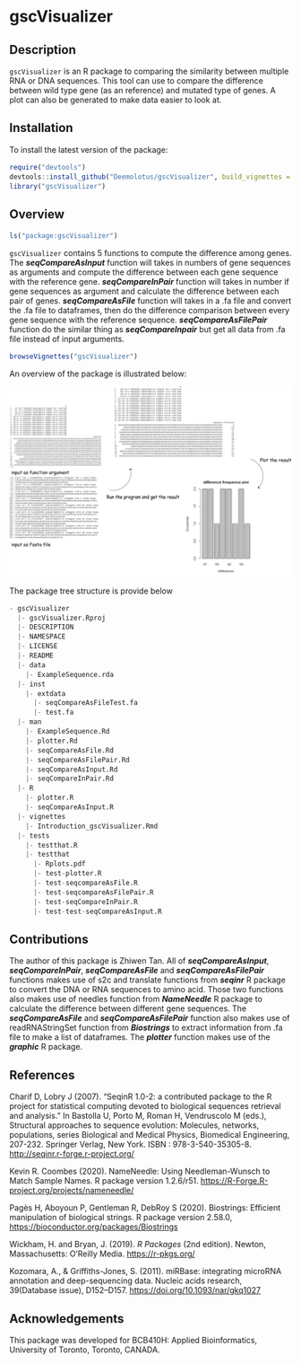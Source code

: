 
<!-- README.md is generated from README.Rmd. Please edit that file -->

# gscVisualizer

<!-- badges: start -->

<!-- badges: end -->

## Description

`gscVisualizer` is an R package to comparing the similarity between
multiple RNA or DNA sequences. This tool can use to compare the
difference between wild type gene (as an reference) and mutated type of
genes. A plot can also be generated to make data easier to look at.

## Installation

To install the latest version of the package:

``` r
require("devtools")
devtools::install_github("Deemolotus/gscVisualizer", build_vignettes = TRUE)
library("gscVisualizer")
```

## Overview

``` r
ls("package:gscVisualizer")
```

`gscVisualizer` contains 5 functions to compute the difference among
genes. The ***seqCompareAsInput*** function will takes in numbers of
gene sequences as arguments and compute the difference between each gene
sequence with the reference gene. ***seqCompareInPair*** function will
takes in number if gene sequences as argument and calculate the
difference between each pair of genes. ***seqCompareAsFile*** function
will takes in a .fa file and convert the .fa file to dataframes, then do
the difference comparison between every gene sequence with the reference
sequence. ***seqCompareAsFilePair*** function do the similar thing as
***seqCompareInpair*** but get all data from .fa file instead of input
arguments.

``` r
browseVignettes("gscVisualizer")
```

An overview of the package is illustrated below:

<div style="text-align:center">

<img src="./inst/workflow.png" width="1000"/>

<div style="text-align:left">

The package tree structure is provide below

``` r
- gscVisualizer
  |- gscVisualizer.Rproj
  |- DESCRIPTION
  |- NAMESPACE
  |- LICENSE
  |- README
  |- data
    |- ExampleSequence.rda
  |- inst
    |- extdata
      |- seqCompareAsFileTest.fa
      |- test.fa
  |- man
    |- ExampleSequence.Rd
    |- plotter.Rd
    |- seqCompareAsFile.Rd
    |- seqCompareAsFilePair.Rd
    |- seqCompareAsInput.Rd
    |- seqCompareInPair.Rd
  |- R
    |- plotter.R
    |- seqCompareAsInput.R
  |- vignettes
    |- Introduction_gscVisualizer.Rmd
  |- tests
    |- testthat.R
    |- testthat
      |- Rplots.pdf
      |- test-plotter.R
      |- test-seqcompareAsFile.R
      |- test-seqcompareAsFilePair.R
      |- test-seqCompareInPair.R
      |- test-test-seqCompareAsInput.R
```

## Contributions

The author of this package is Zhiwen Tan. All of
***seqCompareAsInput***, ***seqCompareInPair***, ***seqCompareAsFile***
and ***seqCompareAsFilePair*** functions makes use of s2c and translate
functions from ***seqinr*** R package to convert the DNA or RNA
sequences to amino acid. Those two functions also makes use of needles
function from ***NameNeedle*** R package to calculate the difference
between different gene sequences. The ***seqCompareAsFile*** and
***seqCompareAsFilePair*** function also makes use of readRNAStringSet
function from ***Biostrings*** to extract information from .fa file to
make a list of dataframes. The ***plotter*** function makes use of the
***graphic*** R package.

## References

Charif D, Lobry J (2007). “SeqinR 1.0-2: a contributed package to the R
project for statistical computing devoted to biological sequences
retrieval and analysis.” In Bastolla U, Porto M, Roman H, Vendruscolo M
(eds.), Structural approaches to sequence evolution: Molecules,
networks, populations, series Biological and Medical Physics, Biomedical
Engineering, 207-232. Springer Verlag, New York. ISBN :
978-3-540-35305-8. <http://seqinr.r-forge.r-project.org/>

Kevin R. Coombes (2020). NameNeedle: Using Needleman-Wunsch to Match
Sample Names. R package version 1.2.6/r51.
<https://R-Forge.R-project.org/projects/nameneedle/>

Pagès H, Aboyoun P, Gentleman R, DebRoy S (2020). Biostrings: Efficient
manipulation of biological strings. R package version 2.58.0,
<https://bioconductor.org/packages/Biostrings>

Wickham, H. and Bryan, J. (2019). *R Packages* (2nd edition). Newton,
Massachusetts: O’Reilly Media. <https://r-pkgs.org/>

Kozomara, A., & Griffiths-Jones, S. (2011). miRBase: integrating
microRNA annotation and deep-sequencing data. Nucleic acids research,
39(Database issue), D152–D157. <https://doi.org/10.1093/nar/gkq1027>

## Acknowledgements

This package was developed for BCB410H: Applied Bioinformatics,
University of Toronto, Toronto, CANADA.
